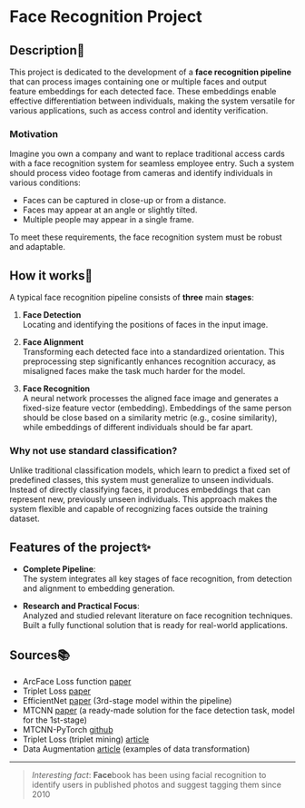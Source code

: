 # Face Recognition Project

## Description📜

This project is dedicated to the development of a **face recognition pipeline** that can process images containing one or multiple faces and output feature embeddings for each detected face. These embeddings enable effective differentiation between individuals, making the system versatile for various applications, such as access control and identity verification.

### Motivation
Imagine you own a company and want to replace traditional access cards with a face recognition system for seamless employee entry. Such a system should process video footage from cameras and identify individuals in various conditions:

- Faces can be captured in close-up or from a distance.
- Faces may appear at an angle or slightly tilted.
- Multiple people may appear in a single frame.

To meet these requirements, the face recognition system must be robust and adaptable.

## How it works🙈
A typical face recognition pipeline consists of **three** main **stages**:

1. **Face Detection**\
Locating and identifying the positions of faces in the input image.

2. **Face Alignment**\
Transforming each detected face into a standardized orientation. This preprocessing step significantly enhances recognition accuracy, as misaligned faces make the task much harder for the model.

3. **Face Recognition**\
A neural network processes the aligned face image and generates a fixed-size feature vector (embedding). Embeddings of the same person should be close based on a similarity metric (e.g., cosine similarity), while embeddings of different individuals should be far apart.

### Why not use standard classification?
Unlike traditional classification models, which learn to predict a fixed set of predefined classes, this system must generalize to unseen individuals. Instead of directly classifying faces, it produces embeddings that can represent new, previously unseen individuals. This approach makes the system flexible and capable of recognizing faces outside the training dataset.

## Features of the project✨
- **Complete Pipeline**:\
The system integrates all key stages of face recognition, from detection and alignment to embedding generation.

- **Research and Practical Focus**:\
Analyzed and studied relevant literature on face recognition techniques.
Built a fully functional solution that is ready for real-world applications.

## Sources📚
- ArcFace Loss function [paper](https://arxiv.org/pdf/1801.07698)
- Triplet Loss [paper](https://arxiv.org/pdf/1503.03832)
- EfficientNet [paper](https://proceedings.mlr.press/v97/tan19a/tan19a.pdf) (3rd-stage model within the pipeline)
- MTCNN [paper](https://kpzhang93.github.io/MTCNN_face_detection_alignment/paper/spl.pdf) (a ready-made solution for the face detection task, model for the 1st-stage)
- MTCNN-PyTorch [github](https://github.com/timesler/facenet-pytorch)
- Triplet Loss (triplet mining) [article](https://omoindrot.github.io/triplet-loss#triplet-mining)
- Data Augmentation [article](https://rumn.medium.com/ultimate-guide-to-fine-tuning-in-pytorch-part-3-deep-dive-to-pytorch-data-transforms-53ed29d18dde) (examples of data transformation)
---
> *Interesting fact*: **Face**book has been using facial recognition to identify users in published photos and suggest tagging them since 2010
